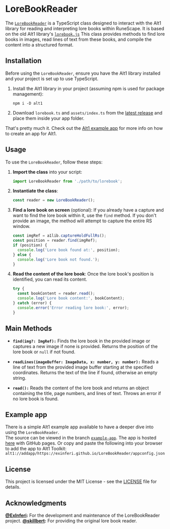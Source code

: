 # LoreBookReader

The [`LoreBookReader`](lorebook.ts) is a TypeScript class designed to interact with the Alt1 library for reading and interpreting lore books within RuneScape. It is based on the old Alt1 library's [`lorebook.js`](https://runeapps.org//imagelibs/lorebook.js.) This class provides methods to find lore books in images, read lines of text from these books, and compile the content into a structured format.

## Installation

Before using the `LoreBookReader`, ensure you have the Alt1 library installed and your project is set up to use TypeScript.

1. Install the Alt1 library in your project (assuming npm is used for package management):

   ```shell
   npm i -D alt1
   ```

2. Download `lorebook.ts` and `assets/index.ts` from the [latest release](https://github.com/ExInferi/LoreBookReader/releases/latest) and place them inside your app folder.

That's pretty much it. Check out the [Alt1 example app](https://github.com/skillbert/alt1minimal) for more info on how to create an app for Alt1.

## Usage

To use the `LoreBookReader`, follow these steps:

1. **Import the class** into your script:

   ```typescript
   import LoreBookReader from './path/to/lorebook';
   ```

2. **Instantiate the class**:

   ```typescript
   const reader = new LoreBookReader();
   ```

3. **Find a lore book on screen** (optional):
   If you already have a capture and want to find the lore book within it, use the `find` method. If you don't provide an image, the method will attempt to capture the entire RS window.

   ```typescript
   const imgRef = a1lib.captureHoldFullRs();
   const position = reader.find(imgRef);
   if (position) {
     console.log('Lore book found at:', position);
   } else {
     console.log('Lore book not found.');
   }
   ```

4. **Read the content of the lore book**:
   Once the lore book's position is identified, you can read its content.

   ```typescript
   try {
     const bookContent = reader.read();
     console.log('Lore book content:', bookContent);
   } catch (error) {
     console.error('Error reading lore book:', error);
   }
   ```

## Main Methods

- **`find(img?: ImgRef):`** Finds the lore book in the provided image or captures a new image if none is provided. Returns the position of the lore book or `null` if not found.

- **`readLines(imageBuffer: ImageData, x: number, y: number):`** Reads a line of text from the provided image buffer starting at the specified coordinates. Returns the text of the line if found, otherwise an empty string.

- **`read():`** Reads the content of the lore book and returns an object containing the title, page numbers, and lines of text. Throws an error if no lore book is found.

## Example app

There is a simple Alt1 example app available to have a deeper dive into using the `LoreBookReader`.  
The source can be viewed in the branch [`example-app`](https://github.com/ExInferi/LoreBookReader/tree/example-app). The app is hosted [here](https://exinferi.github.io/LoreBookReader/) with GitHub pages. Or copy and paste the following into your browser to add the app to Alt1 Toolkit:  
`alt1://addapp/https://exinferi.github.io/LoreBookReader/appconfig.json`

## License

This project is licensed under the MIT License - see the [LICENSE](LICENSE) file for details.

## Acknowledgments

**[@ExInferi](https://github.com/ExInferi):** For the development and maintenance of the LoreBookReader project.
**[@skillbert](https://github.com/skillbert):** For providing the original lore book reader.
